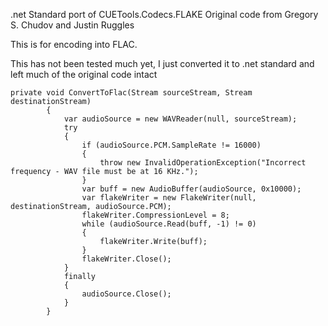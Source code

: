 .net Standard port of CUETools.Codecs.FLAKE Original code from Gregory S. Chudov and Justin Ruggles

This is for encoding into FLAC.

This has not been tested much yet, I just converted it to .net standard and left much of the original code intact



```
private void ConvertToFlac(Stream sourceStream, Stream destinationStream)
        {
            var audioSource = new WAVReader(null, sourceStream);
            try
            {
                if (audioSource.PCM.SampleRate != 16000)
                {
                    throw new InvalidOperationException("Incorrect frequency - WAV file must be at 16 KHz.");
                }
                var buff = new AudioBuffer(audioSource, 0x10000);
                var flakeWriter = new FlakeWriter(null, destinationStream, audioSource.PCM);
                flakeWriter.CompressionLevel = 8;
                while (audioSource.Read(buff, -1) != 0)
                {
                    flakeWriter.Write(buff);
                }
                flakeWriter.Close();
            }
            finally
            {
                audioSource.Close();
            }
        }
```
